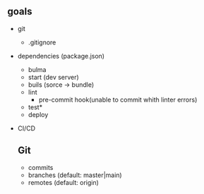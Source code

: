 ## goals
- git
  - .gitignore
- dependencies (package.json)
  - bulma
  - start (dev server)
  - buils (sorce -> bundle)
  - lint
    - pre-commit hook(unable to commit whith linter errors)
  - test*
  - deploy
- CI/CD

  ## Git
  - commits
  - branches (default: master|main)
  - remotes (default: origin)